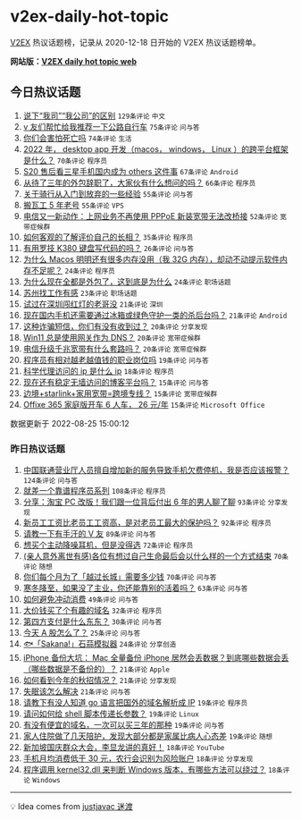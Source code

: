 # v2ex-daily-hot-topic

[V2EX](https://www.v2ex.com/) 热议话题榜，记录从 2020-12-18 日开始的 V2EX 热议话题榜单。

**网站版：[V2EX daily hot topic web](https://boojack.github.io/v2ex-daily-hot-topic-web/)**

## 今日热议话题

<!-- TODAY BEGIN -->

1. [说下“我司”“我公司”的区别](https://www.v2ex.com/t/875222) `129条评论` `中文`
1. [v 友们帮忙给我推荐一下公路自行车](https://www.v2ex.com/t/875231) `75条评论` `问与答`
1. [你们会害怕死亡吗](https://www.v2ex.com/t/875377) `74条评论` `生活`
1. [2022 年， desktop app 开发（macos， windows， Linux ）的跨平台框架是什么？](https://www.v2ex.com/t/875271) `70条评论` `程序员`
1. [S20 售后看三星手机国内成为 others 这件事](https://www.v2ex.com/t/875268) `67条评论` `Android`
1. [从待了三年的外包辞职了，大家伙有什么想问的吗？](https://www.v2ex.com/t/875306) `66条评论` `程序员`
1. [关于骑行从入门到放弃的一些经验](https://www.v2ex.com/t/875300) `55条评论` `问与答`
1. [搬瓦工 5 年老号](https://www.v2ex.com/t/875217) `55条评论` `VPS`
1. [电信又一新动作：上网业务不再使用 PPPoE 新装宽带无法改桥接](https://www.v2ex.com/t/875362) `52条评论` `宽带症候群`
1. [如何客观的了解评价自己的长相？](https://www.v2ex.com/t/875386) `35条评论` `程序员`
1. [有用罗技 K380 键盘写代码的吗？](https://www.v2ex.com/t/875294) `26条评论` `问与答`
1. [为什么 Macos 明明还有很多内存没用（我 32G 内存），却动不动提示软件内存不足呢？](https://www.v2ex.com/t/875424) `24条评论` `程序员`
1. [为什么现在全都是外包了，这到底是为什么](https://www.v2ex.com/t/875355) `24条评论` `职场话题`
1. [苏州找工作有感](https://www.v2ex.com/t/875265) `23条评论` `职场话题`
1. [试过在深圳闯红灯的老哥没](https://www.v2ex.com/t/875373) `21条评论` `深圳`
1. [现在国内手机还需要通过冰箱或绿色守护一类的杀后台吗？](https://www.v2ex.com/t/875353) `21条评论` `Android`
1. [这种诈骗短信，你们有没有收到过？](https://www.v2ex.com/t/875351) `20条评论` `分享发现`
1. [Win11 总是使用网关作为 DNS？](https://www.v2ex.com/t/875329) `20条评论` `宽带症候群`
1. [电信升级千兆宽带有什么套路吗？](https://www.v2ex.com/t/875246) `20条评论` `宽带症候群`
1. [程序员有相对越老越值钱的职业岗位吗](https://www.v2ex.com/t/875297) `19条评论` `问与答`
1. [科学代理访问的 ip 是什么 ip](https://www.v2ex.com/t/875243) `18条评论` `程序员`
1. [现在还有稳定无墙访问的博客平台吗？](https://www.v2ex.com/t/875434) `15条评论` `问与答`
1. [边境+starlink+家用宽带=跨境专线？](https://www.v2ex.com/t/875426) `15条评论` `宽带症候群`
1. [Offixe 365 家庭版开车 6 人车， 26 元/年](https://www.v2ex.com/t/875408) `15条评论` `Microsoft Office`

数据更新于 2022-08-25 15:00:12

<!-- TODAY END -->

### 昨日热议话题

<!-- YESTERDAY BEGIN -->

1. [中国联通营业厅人员擅自增加新的服务导致手机欠费停机，我是否应该报警？](https://www.v2ex.com/t/875036) `124条评论` `问与答`
1. [就差一个靠谱程序员系列](https://www.v2ex.com/t/874972) `108条评论` `程序员`
1. [分享：淘宝 PC 改版！我们跟一位背后付出 6 年的男人聊了聊](https://www.v2ex.com/t/874992) `93条评论` `分享发现`
1. [新员工工资比老员工工资高，是对老员工最大的保护吗？](https://www.v2ex.com/t/874950) `92条评论` `程序员`
1. [请教一下有手汗的 V 友](https://www.v2ex.com/t/874989) `89条评论` `问与答`
1. [想买个主动降噪耳机，但是没得选](https://www.v2ex.com/t/875009) `72条评论` `程序员`
1. [(亲人意外离世有感)各位有想过自己生命最后会以什么样的一个方式结束](https://www.v2ex.com/t/874969) `70条评论` `随想`
1. [你们每个月为了「越过长城」需要多少钱](https://www.v2ex.com/t/875097) `70条评论` `问与答`
1. [寒冬降至，如果没了主业，你还能靠别的活着吗？](https://www.v2ex.com/t/875014) `63条评论` `问与答`
1. [如何避免冲动消费](https://www.v2ex.com/t/875021) `49条评论` `问与答`
1. [大价钱买了个有趣的域名](https://www.v2ex.com/t/874959) `32条评论` `程序员`
1. [第四方支付是什么东东？](https://www.v2ex.com/t/875159) `30条评论` `问与答`
1. [今天 A 股怎么了？](https://www.v2ex.com/t/875084) `25条评论` `问与答`
1. [🐟「Sakana!」石蒜模拟器](https://www.v2ex.com/t/875119) `24条评论` `分享创造`
1. [iPhone 备份大坑： Mac 全量备份 iPhone 居然会丢数据？到底哪些数据会丢（哪些数据是不备份的）？](https://www.v2ex.com/t/875147) `21条评论` `Apple`
1. [如何看到今年的秋招情况？](https://www.v2ex.com/t/875031) `21条评论` `分享发现`
1. [失眠该怎么解决](https://www.v2ex.com/t/874964) `21条评论` `问与答`
1. [请教下有没人知道 go 语言把国外的域名解析成 IP](https://www.v2ex.com/t/875167) `19条评论` `程序员`
1. [请问如何给 shell 脚本传递长参数？](https://www.v2ex.com/t/875087) `19条评论` `Linux`
1. [有没有便宜的域名，一次可以买三年的那种](https://www.v2ex.com/t/874983) `19条评论` `问与答`
1. [家人住院做了几天陪护，发现大部分都是家属比病人心态差](https://www.v2ex.com/t/874978) `19条评论` `随想`
1. [新加坡国庆群众大会，李显龙讲的真好！](https://www.v2ex.com/t/875118) `18条评论` `YouTube`
1. [手机月均消费低于 30 元，农行会识别为风险账户](https://www.v2ex.com/t/875056) `18条评论` `分享发现`
1. [程序调用 kernel32.dll 来判断 Windows 版本，有哪些方法可以绕过？](https://www.v2ex.com/t/875026) `18条评论` `Windows`

<!-- YESTERDAY END -->

---

💡 Idea comes from [justjavac 迷渡](https://github.com/justjavac/)
